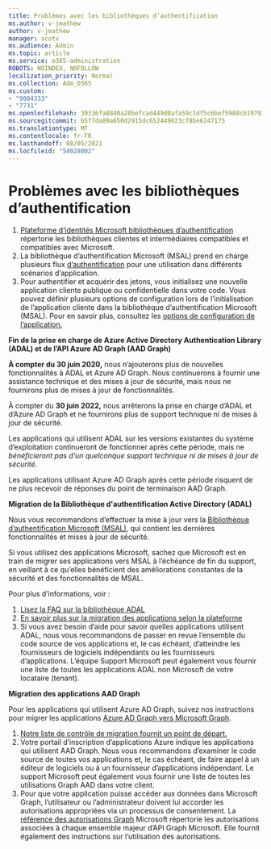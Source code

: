 ```yaml
---
title: Problèmes avec les bibliothèques d’authentification
ms.author: v-jmathew
author: v-jmathew
manager: scotv
ms.audience: Admin
ms.topic: article
ms.service: o365-administration
ROBOTS: NOINDEX, NOFOLLOW
localization_priority: Normal
ms.collection: Adm_O365
ms.custom:
- "9004333"
- "7731"
ms.openlocfilehash: 39336fa8840a28befcad449d0afa59c1df5c6bef5988cb197916a03aa2aa66c9
ms.sourcegitcommit: b5f7da89a650d2915dc652449623c78be6247175
ms.translationtype: MT
ms.contentlocale: fr-FR
ms.lasthandoff: 08/05/2021
ms.locfileid: "54028002"
---
```

# <a name="issues-with-authentication-libraries"></a>Problèmes avec les bibliothèques d’authentification

1. [Plateforme d’identités Microsoft bibliothèques d’authentification](https://docs.microsoft.com/azure/active-directory/develop/reference-v2-libraries) répertorie les bibliothèques clientes et intermédiaires compatibles et compatibles avec Microsoft.
2. La bibliothèque d’authentification Microsoft (MSAL) prend en charge plusieurs flux [d’authentification](https://docs.microsoft.com/azure/active-directory/develop/msal-authentication-flows) pour une utilisation dans différents scénarios d’application.
3. Pour authentifier et acquérir des jetons, vous initialisez une nouvelle application cliente publique ou confidentielle dans votre code. Vous pouvez définir plusieurs options de configuration lors de l’initialisation de l’application cliente dans la bibliothèque d’authentification Microsoft (MSAL). Pour en savoir plus, consultez les [options de configuration de l’application.](https://docs.microsoft.com/azure/active-directory/develop/msal-client-application-configuration)

**Fin de la prise en charge de Azure Active Directory Authentication Library (ADAL) et de l’API Azure AD Graph (AAD Graph)**

**À compter du 30 juin 2020,** nous n’ajouterons plus de nouvelles fonctionnalités à ADAL et Azure AD Graph. Nous continuerons à fournir une assistance technique et des mises à jour de sécurité, mais nous ne fournirons plus de mises à jour de fonctionnalités.

À compter du **30 juin 2022,** nous arrêterons la prise en charge d’ADAL et d’Azure AD Graph et ne fournirons plus de support technique ni de mises à jour de sécurité.

Les applications qui utilisent ADAL sur les versions existantes du système d’exploitation continueront de fonctionner après cette période, mais ne *bénéficieront pas d’un quelconque support technique ni de mises à jour de sécurité*.

Les applications utilisant Azure AD Graph après cette période risquent de ne plus recevoir de réponses du point de terminaison AAD Graph.

**Migration de la Bibliothèque d'authentification Active Directory (ADAL)**

Nous vous recommandons d’effectuer la mise à jour vers la [Bibliothèque d’authentification Microsoft (MSAL)](https://docs.microsoft.com/azure/active-directory/develop/v2-overview), qui contient les dernières fonctionnalités et mises à jour de sécurité.

Si vous utilisez des applications Microsoft, sachez que Microsoft est en train de migrer ses applications vers MSAL à l’échéance de fin du support, en veillant à ce qu’elles bénéficient des améliorations constantes de la sécurité et des fonctionnalités de MSAL.

Pour plus d’informations, voir :

1. [Lisez la FAQ sur la bibliothèque ADAL](https://docs.microsoft.com/azure/active-directory/develop/msal-migration#frequently-asked-questions-faq)
2. [En savoir plus sur la migration des applications selon la plateforme](https://docs.microsoft.com/azure/active-directory/develop/msal-migration#frequently-asked-questions-faq)
3. Si vous avez besoin d’aide pour savoir quelles applications utilisent ADAL, nous vous recommandons de passer en revue l’ensemble du code source de vos applications et, le cas échéant, d’atteindre les fournisseurs de logiciels indépendants ou les fournisseurs d’applications. L’équipe Support Microsoft peut également vous fournir une liste de toutes les applications ADAL non Microsoft de votre locataire (tenant).

**Migration des applications AAD Graph**

Pour les applications qui utilisent Azure AD Graph, suivez nos instructions pour migrer les applications [Azure AD Graph vers Microsoft Graph](https://docs.microsoft.com/graph/migrate-azure-ad-graph-overview).

1. [Notre liste de contrôle de migration fournit un point de départ.](https://docs.microsoft.com/graph/migrate-azure-ad-graph-planning-checklist)
2. Votre portail d’inscription d’applications Azure indique les applications qui utilisent AAD Graph. Nous vous recommandons d’examiner le code source de toutes vos applications et, le cas échéant, de faire appel à un éditeur de logiciels ou à un fournisseur d’applications indépendant. Le support Microsoft peut également vous fournir une liste de toutes les utilisations Graph AAD dans votre client.
3. Pour que votre application puisse accéder aux données dans Microsoft Graph, l’utilisateur ou l’administrateur doivent lui accorder les autorisations appropriées via un processus de consentement. La [référence des autorisations Graph](https://docs.microsoft.com/graph/permissions-reference) Microsoft répertorie les autorisations associées à chaque ensemble majeur d’API Graph Microsoft. Elle fournit également des instructions sur l’utilisation des autorisations.
